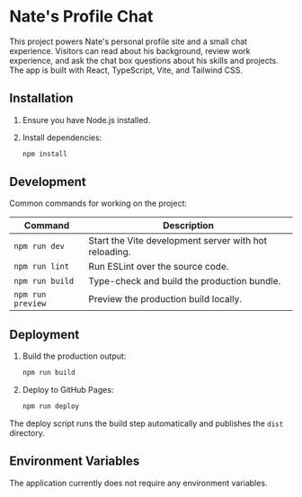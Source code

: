 # Nate's Profile Chat

This project powers Nate's personal profile site and a small chat experience. Visitors can read about his background, review work experience, and ask the chat box questions about his skills and projects. The app is built with React, TypeScript, Vite, and Tailwind CSS.

## Installation

1. Ensure you have Node.js installed.
2. Install dependencies:

   ```bash
   npm install
   ```

## Development

Common commands for working on the project:

| Command | Description |
| --- | --- |
| `npm run dev` | Start the Vite development server with hot reloading. |
| `npm run lint` | Run ESLint over the source code. |
| `npm run build` | Type-check and build the production bundle. |
| `npm run preview` | Preview the production build locally. |

## Deployment

1. Build the production output:

   ```bash
   npm run build
   ```

2. Deploy to GitHub Pages:

   ```bash
   npm run deploy
   ```

The deploy script runs the build step automatically and publishes the `dist` directory.

## Environment Variables

The application currently does not require any environment variables.

